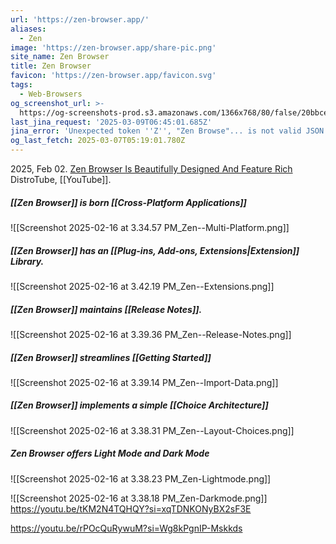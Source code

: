```yaml
---
url: 'https://zen-browser.app/'
aliases:
  - Zen
image: 'https://zen-browser.app/share-pic.png'
site_name: Zen Browser
title: Zen Browser
favicon: 'https://zen-browser.app/favicon.svg'
tags:
  - Web-Browsers
og_screenshot_url: >-
  https://og-screenshots-prod.s3.amazonaws.com/1366x768/80/false/20bbce1a48869323374bd13c1659cb6b7875e041f78bbb477eaca42dd04844a6.jpeg
last_jina_request: '2025-03-09T06:45:01.685Z'
jina_error: 'Unexpected token ''Z'', "Zen Browse"... is not valid JSON'
og_last_fetch: 2025-03-07T05:19:01.780Z
---
```


2025, Feb 02. [Zen Browser Is Beautifully Designed And Feature Rich](https://youtu.be/SCMmzbxUqpo?si=F4DYkAry2dXzHVnQ) DistroTube, [[YouTube]]. 

##### [[Zen Browser]] is born [[Cross-Platform Applications]]
![[Screenshot 2025-02-16 at 3.34.57 PM_Zen--Multi-Platform.png]]
##### [[Zen Browser]] has an [[Plug-ins,  Add-ons,  Extensions|Extension]] Library. 
![[Screenshot 2025-02-16 at 3.42.19 PM_Zen--Extensions.png]]
##### [[Zen Browser]] maintains [[Release Notes]].
![[Screenshot 2025-02-16 at 3.39.36 PM_Zen--Release-Notes.png]]
##### [[Zen Browser]] streamlines [[Getting Started]]
![[Screenshot 2025-02-16 at 3.39.14 PM_Zen--Import-Data.png]]
##### [[Zen Browser]] implements a simple [[Choice Architecture]]
![[Screenshot 2025-02-16 at 3.38.31 PM_Zen--Layout-Choices.png]]
##### Zen Browser offers Light Mode and Dark Mode
![[Screenshot 2025-02-16 at 3.38.23 PM_Zen-Lightmode.png]]

![[Screenshot 2025-02-16 at 3.38.18 PM_Zen-Darkmode.png]]
https://youtu.be/tKM2N4TQHQY?si=xqTDNKONyBX2sF3E

https://youtu.be/rPOcQuRywuM?si=Wg8kPgnIP-Mskkds
